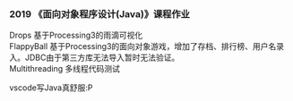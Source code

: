 ### 2019 《面向对象程序设计(Java)》课程作业

Drops 基于Processing3的雨滴可视化   
FlappyBall 基于Processing3的面向对象游戏，增加了存档、排行榜、用户名录入。JDBC由于第三方库无法导入暂时无法验证。   
Multithreading 多线程代码测试   

vscode写Java真舒服:P
